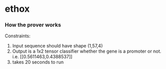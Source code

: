 # ethox



### How the prover works

Constraints: 
1. Input sequence should have shape (1,57,4)
2. Output is a 1x2 tensor classifier whether the gene is a promoter or not. i.e. [[0.5611463,0.4388537]]
3. takes 20 seconds to run
